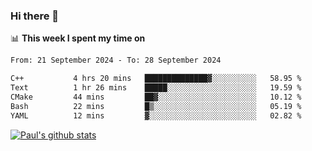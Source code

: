 ### Hi there 👋

📊 **This week I spent my time on**
<!--START_SECTION:waka-->

```txt
From: 21 September 2024 - To: 28 September 2024

C++           4 hrs 20 mins   ██████████████▓░░░░░░░░░░   58.95 %
Text          1 hr 26 mins    █████░░░░░░░░░░░░░░░░░░░░   19.59 %
CMake         44 mins         ██▓░░░░░░░░░░░░░░░░░░░░░░   10.12 %
Bash          22 mins         █▒░░░░░░░░░░░░░░░░░░░░░░░   05.19 %
YAML          12 mins         ▓░░░░░░░░░░░░░░░░░░░░░░░░   02.82 %
```

<!--END_SECTION:waka-->


[![Paul's github stats](https://github-readme-stats.vercel.app/api?username=mickeyouyou&theme=dracula&show_icons=true)](https://github.com/anuraghazra/github-readme-stats)
